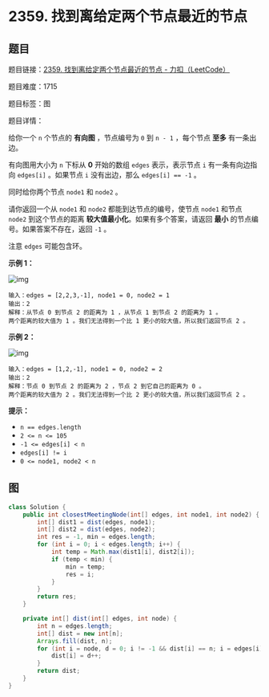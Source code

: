 # 2359. 找到离给定两个节点最近的节点

## 题目

题目链接：[2359. 找到离给定两个节点最近的节点 - 力扣（LeetCode）](https://leetcode.cn/problems/find-closest-node-to-given-two-nodes/description/)

题目难度：1715

题目标签：图

题目详情：

给你一个 `n` 个节点的 **有向图** ，节点编号为 `0` 到 `n - 1` ，每个节点 **至多** 有一条出边。

有向图用大小为 `n` 下标从 **0** 开始的数组 `edges` 表示，表示节点 `i` 有一条有向边指向 `edges[i]` 。如果节点 `i` 没有出边，那么 `edges[i] == -1` 。

同时给你两个节点 `node1` 和 `node2` 。

请你返回一个从 `node1` 和 `node2` 都能到达节点的编号，使节点 `node1` 和节点 `node2` 到这个节点的距离 **较大值最小化**。如果有多个答案，请返回 **最小** 的节点编号。如果答案不存在，返回 `-1` 。

注意 `edges` 可能包含环。

**示例 1：**

![img](https://assets.leetcode.com/uploads/2022/06/07/graph4drawio-2.png)

```
输入：edges = [2,2,3,-1], node1 = 0, node2 = 1
输出：2
解释：从节点 0 到节点 2 的距离为 1 ，从节点 1 到节点 2 的距离为 1 。
两个距离的较大值为 1 。我们无法得到一个比 1 更小的较大值，所以我们返回节点 2 。
```

**示例 2：**

![img](https://assets.leetcode.com/uploads/2022/06/07/graph4drawio-4.png)

```
输入：edges = [1,2,-1], node1 = 0, node2 = 2
输出：2
解释：节点 0 到节点 2 的距离为 2 ，节点 2 到它自己的距离为 0 。
两个距离的较大值为 2 。我们无法得到一个比 2 更小的较大值，所以我们返回节点 2 。
```

**提示：**

- `n == edges.length`
- `2 <= n <= 105`
- `-1 <= edges[i] < n`
- `edges[i] != i`
- `0 <= node1, node2 < n`



## 图

``` java
class Solution {
    public int closestMeetingNode(int[] edges, int node1, int node2) {
        int[] dist1 = dist(edges, node1);
        int[] dist2 = dist(edges, node2);
        int res = -1, min = edges.length;
        for (int i = 0; i < edges.length; i++) {
            int temp = Math.max(dist1[i], dist2[i]);
            if (temp < min) {
                min = temp;
                res = i;
            }
        }
        return res;
    }

    private int[] dist(int[] edges, int node) {
        int n = edges.length;
        int[] dist = new int[n];
        Arrays.fill(dist, n);
        for (int i = node, d = 0; i != -1 && dist[i] == n; i = edges[i]) {
            dist[i] = d++;
        }
        return dist;
    }
}
```